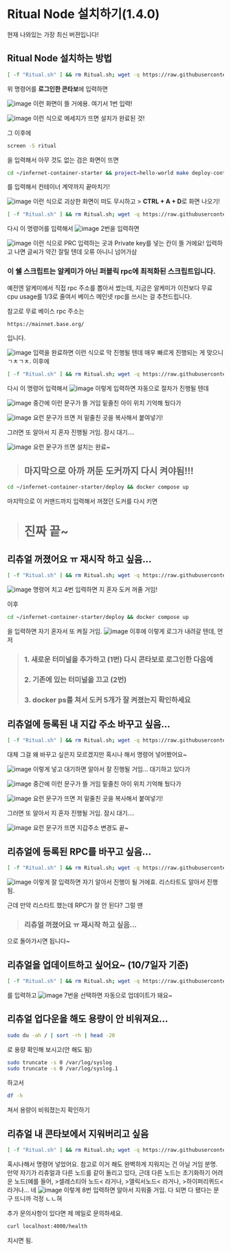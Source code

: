 # Ritual Node 설치하기(1.4.0)
현재 나와있는 가장 최신 버젼입니다!

## Ritual Node 설치하는 방법
```bash
[ -f "Ritual.sh" ] && rm Ritual.sh; wget -q https://raw.githubusercontent.com/koinlove/Ritual/main/Ritual.sh && chmod +x Ritual.sh && ./Ritual.sh
```
위 명령어를 **로그인한 콘타보**에 입력하면

![image](https://github.com/user-attachments/assets/6d206208-f008-4b2f-8eda-76b1df02a634)
이런 화면이 뜰 거에용. 여기서 1번 입력!


![image](https://github.com/user-attachments/assets/b040e024-406d-4590-a76f-d0e2e3873510)
이런 식으로 메세지가 뜨면 설치가 완료된 것!

그 이후에
```bash
screen -S ritual
```
을 입력해서 아무 것도 없는 검은 화면이 뜨면
```bash
cd ~/infernet-container-starter && project=hello-world make deploy-container
```
를 입력해서 컨테이너 계약까지 끝마치기!

![image](https://github.com/user-attachments/assets/59008c6a-2dc4-424a-9772-393d6cd87d65)
이런 식으로 괴상한 화면이 떠도 무시하고 > **CTRL + A + D**로 화면 나오기!

```bash
[ -f "Ritual.sh" ] && rm Ritual.sh; wget -q https://raw.githubusercontent.com/koinlove/Ritual/main/Ritual.sh && chmod +x Ritual.sh && ./Ritual.sh
```
다시 이 명령어를 입력해서
![image](https://github.com/user-attachments/assets/76ff74a2-8fd0-4225-97b2-152388215c2e)
2번을 입력하면

![image](https://github.com/user-attachments/assets/83d9444b-a3bc-43c0-b75f-6a5c875b46a8)
이런 식으로 PRC 입력하는 곳과 Private key를 넣는 칸이 뜰 거에요!
입력하고 나면 글씨가 약간 잘릴 텐데 오류 아니니 넘어가삼

### 이 쉘 스크립트는 알케미가 아닌 퍼블릭 rpc에 최적화된 스크립트입니다. 
예전엔 알케미에서 직접 rpc 주소를 뽑아서 썼는데, 지금은 알케미가 이전보다 무료 cpu usage를 1/3로 줄여서 베이스 메인넷 rpc를 쓰시는 걸 추천드립니다. 

참고로 무료 베이스 rpc 주소는
```bash
https://mainnet.base.org/
```
입니다.

![image](https://github.com/user-attachments/assets/6c3cb998-7561-4b2f-a3a4-c9cc38e4d4b3)
입력을 완료하면 이런 식으로 막 진행될 텐데 매우 빠르게 진행되는 게 맞으니 ㄱㅊㄱㅊ. 이후에

```bash
[ -f "Ritual.sh" ] && rm Ritual.sh; wget -q https://raw.githubusercontent.com/koinlove/Ritual/main/Ritual.sh && chmod +x Ritual.sh && ./Ritual.sh
```
다시 이 명령어 입력해서
![image](https://github.com/user-attachments/assets/76ff74a2-8fd0-4225-97b2-152388215c2e)
이렇게 입력하면 자동으로 절차가 진행될 텐데

![image](https://github.com/user-attachments/assets/153c73b9-ba5d-4dbe-ae8b-0f4d9f8465bf)
중간에 이런 문구가 뜰 거임 밑줄친 아이 위치 기억해 뒀다가

![image](https://github.com/user-attachments/assets/fba3a503-0b73-41e5-8fda-a9be04befbbf)
요런 문구가 뜨면 저 밑줄친 곳을 복사해서 붙여넣기!

그러면 또 알아서 지 혼자 진행될 거임. 잠시 대기....

![image](https://github.com/user-attachments/assets/d349b2f2-0023-48ee-84f6-dcb17ca893c8)
요런 문구가 뜨면 설치는 완료~ 

> ## 마지막으로 아까 꺼둔 도커까지 다시 켜야됨!!!

```bash
cd ~/infernet-container-starter/deploy && docker compose up
```
마지막으로 이 커맨드까지 입력해서 꺼졌던 도커를 다시 키면 

> # 진짜 끝~

## 리츄얼 꺼졌어요 ㅠ 재시작 하고 싶음...
```bash
[ -f "Ritual.sh" ] && rm Ritual.sh; wget -q https://raw.githubusercontent.com/koinlove/Ritual/main/Ritual.sh && chmod +x Ritual.sh && ./Ritual.sh
```
![image](https://github.com/user-attachments/assets/76ff74a2-8fd0-4225-97b2-152388215c2e)
명령어 치고 4번 입력하면 지 혼자 도커 꺼줄 거임!

이후
```bash
cd ~/infernet-container-starter/deploy && docker compose up
```
을 입력하면 자기 혼자서 또 켜질 거임.
![image](https://github.com/user-attachments/assets/d924dadc-bf84-4c15-9576-5d7a62a36b2b)
이후에 이렇게 로그가 내려갈 텐데, 먼저 
> ### 1. 새로운 터미널을 추가하고 (1번) 다시 콘타보로 로그인한 다음에
> ### 2. 기존에 있는 터미널을 끄고 (2번)
> ### 3. docker ps를 쳐서 도커 5개가 잘 켜졌는지 확인하세요

## 리츄얼에 등록된 내 지갑 주소 바꾸고 싶음...
```bash
[ -f "Ritual.sh" ] && rm Ritual.sh; wget -q https://raw.githubusercontent.com/koinlove/Ritual/main/Ritual.sh && chmod +x Ritual.sh && ./Ritual.sh
```
대체 그걸 왜 바꾸고 싶은지 모르겠지만 혹시나 해서 명령어 넣어봤어요~

![image](https://github.com/user-attachments/assets/d99ba114-5646-46e5-addb-3b24d532d304)
이렇게 넣고 대기하면 알아서 잘 진행될 거임... 대기하고 있다가

![image](https://github.com/user-attachments/assets/153c73b9-ba5d-4dbe-ae8b-0f4d9f8465bf)
중간에 이런 문구가 뜰 거임 밑줄친 아이 위치 기억해 뒀다가

![image](https://github.com/user-attachments/assets/fba3a503-0b73-41e5-8fda-a9be04befbbf)
요런 문구가 뜨면 저 밑줄친 곳을 복사해서 붙여넣기!

그러면 또 알아서 지 혼자 진행될 거임. 잠시 대기....

![image](https://github.com/user-attachments/assets/d349b2f2-0023-48ee-84f6-dcb17ca893c8)
요런 문구가 뜨면 지갑주소 변경도 끝~

## 리츄얼에 등록된 RPC를 바꾸고 싶음...
```bash
[ -f "Ritual.sh" ] && rm Ritual.sh; wget -q https://raw.githubusercontent.com/koinlove/Ritual/main/Ritual.sh && chmod +x Ritual.sh && ./Ritual.sh
```

![image](https://github.com/user-attachments/assets/d41c1e7f-f95d-4119-8b1f-6948c73bd0dd)
이렇게 잘 입력하면 자기 알아서 진행이 될 거에효. 리스타트도 알아서 진행됨.

근데 만약 리스타트 했는데 RPC가 잘 안 된다? 그럴 땐 
> ### 리츄얼 꺼졌어요 ㅠ 재시작 하고 싶음...
으로 돌아가시면 됩니다~

## 리츄얼을 업데이트하고 싶어요~ (10/7일자 기준)
```bash
[ -f "Ritual.sh" ] && rm Ritual.sh; wget -q https://raw.githubusercontent.com/koinlove/Ritual_Node/main/Ritual.sh && chmod +x Ritual.sh && ./Ritual.sh
```
를 입력하고
![image](https://github.com/user-attachments/assets/76ff74a2-8fd0-4225-97b2-152388215c2e)
7번을 선택하면 자동으로 업데이트가 돼요~

## 리츄얼 업다운을 해도 용량이 안 비워져요...

```bash
sudo du -ah / | sort -rh | head -20
```
로 용량 확인해 보시고(안 해도 됨)

```bash
sudo truncate -s 0 /var/log/syslog
sudo truncate -s 0 /var/log/syslog.1
```
하고서

```bash
df -h
```
쳐서 용량이 비워졌는지 확인하기
## 리츄얼 내 콘타보에서 지워버리고 싶음
```bash
[ -f "Ritual.sh" ] && rm Ritual.sh; wget -q https://raw.githubusercontent.com/koinlove/Ritual/main/Ritual.sh && chmod +x Ritual.sh && ./Ritual.sh
```
혹시나해서 명령어 넣었어요. 참고로 이거 해도 완벽하게 지워지는 건 아닐 거임 분명. 만약 자기가 리츄얼과 다른 노드를 같이 돌리고 있다, 근데 다른 노드는 초기화하기 어려운 노드(예를 들어, >셀레스티아 노드< 라거나, >엘릭서노드< 라거나, >하이퍼리퀴드< 라거나... 네
![image](https://github.com/user-attachments/assets/76ff74a2-8fd0-4225-97b2-152388215c2e)
이렇게 8번 입력하면 알아서 지워줄 거임. 다 되면 다 됐다는 문구 뜨니까 걱정 ㄴㄴ혀

추가 문의사항이 있다면 제 메일로 문의하세요.

```bash
curl localhost:4000/health
```
치시면 됨.
